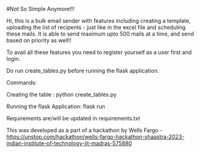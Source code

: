 #Not So Simple Anymore!!! 


Hi, this is a bulk email sender with features including creating a template, uploading the list of recipents - just like in the excel file and scheduling these mails.
It  is able to send maximum upto 500 mails at a time, and send based on priority as well!! 

To avail all these features you need to register yourself as a user first and login. 

Do run create_tables.py before running the flask application.

Commands:

Creating the table :
python create_tables.py

Running the flask Application:
flask run

Requirements are/will be updated in requirements.txt

This was developed as a part of a hackathon by Wells Fargo - https://unstop.com/hackathon/wells-fargo-hackathon-shaastra-2023-indian-institute-of-technology-iit-madras-575880
